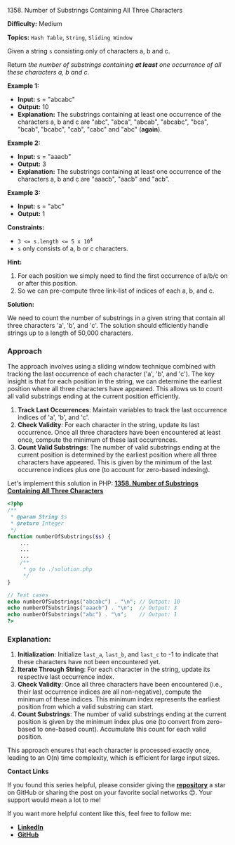 1358\. Number of Substrings Containing All Three Characters

**Difficulty:** Medium

**Topics:** `Hash Table`, `String`, `Sliding Window`

Given a string `s` consisting only of characters a, b and c.

Return _the number of substrings containing **at least** one occurrence of all these characters a, b and c_.

**Example 1:**

- **Input:** s = "abcabc"
- **Output:** 10
- **Explanation:** The substrings containing at least one occurrence of the characters a, b and c are "abc", "abca", "abcab", "abcabc", "bca", "bcab", "bcabc", "cab", "cabc" and "abc" (**again**).

**Example 2:**

- **Input:** s = "aaacb"
- **Output:** 3
- **Explanation:** The substrings containing at least one occurrence of the characters a, b and c are "aaacb", "aacb" and "acb".


**Example 3:**

- **Input:** s = "abc"
- **Output:** 1



**Constraints:**

- <code>3 <= s.length <= 5 x 10<sup>4</sup></code>
- `s` only consists of a, b or c characters.


**Hint:**
1. For each position we simply need to find the first occurrence of a/b/c on or after this position.
2. So we can pre-compute three link-list of indices of each a, b, and c.



**Solution:**

We need to count the number of substrings in a given string that contain all three characters 'a', 'b', and 'c'. The solution should efficiently handle strings up to a length of 50,000 characters.

### Approach
The approach involves using a sliding window technique combined with tracking the last occurrence of each character ('a', 'b', and 'c'). The key insight is that for each position in the string, we can determine the earliest position where all three characters have appeared. This allows us to count all valid substrings ending at the current position efficiently.

1. **Track Last Occurrences**: Maintain variables to track the last occurrence indices of 'a', 'b', and 'c'.
2. **Check Validity**: For each character in the string, update its last occurrence. Once all three characters have been encountered at least once, compute the minimum of these last occurrences.
3. **Count Valid Substrings**: The number of valid substrings ending at the current position is determined by the earliest position where all three characters have appeared. This is given by the minimum of the last occurrence indices plus one (to account for zero-based indexing).

Let's implement this solution in PHP: **[1358. Number of Substrings Containing All Three Characters](https://github.com/mah-shamim/leet-code-in-php/tree/main/algorithms/001358-number-of-substrings-containing-all-three-characters/solution.php)**

```php
<?php
/**
 * @param String $s
 * @return Integer
 */
function numberOfSubstrings($s) {
    ...
    ...
    ...
    /**
     * go to ./solution.php
     */
}

// Test cases
echo numberOfSubstrings("abcabc") . "\n"; // Output: 10
echo numberOfSubstrings("aaacb") . "\n";  // Output: 3
echo numberOfSubstrings("abc") . "\n";    // Output: 1
?>
```

### Explanation:

1. **Initialization**: Initialize `last_a`, `last_b`, and `last_c` to -1 to indicate that these characters have not been encountered yet.
2. **Iterate Through String**: For each character in the string, update its respective last occurrence index.
3. **Check Validity**: Once all three characters have been encountered (i.e., their last occurrence indices are all non-negative), compute the minimum of these indices. This minimum index represents the earliest position from which a valid substring can start.
4. **Count Substrings**: The number of valid substrings ending at the current position is given by the minimum index plus one (to convert from zero-based to one-based count). Accumulate this count for each valid position.

This approach ensures that each character is processed exactly once, leading to an O(n) time complexity, which is efficient for large input sizes.

**Contact Links**

If you found this series helpful, please consider giving the **[repository](https://github.com/mah-shamim/leet-code-in-php)** a star on GitHub or sharing the post on your favorite social networks 😍. Your support would mean a lot to me!

If you want more helpful content like this, feel free to follow me:

- **[LinkedIn](https://www.linkedin.com/in/arifulhaque/)**
- **[GitHub](https://github.com/mah-shamim)**